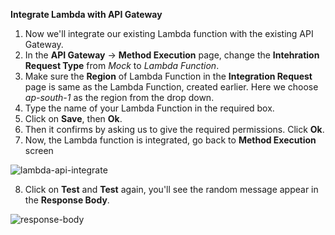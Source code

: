 **Integrate Lambda with API Gateway**

1. Now we'll integrate our existing Lambda function with the existing API Gateway.
2. In the **API Gateway** -> **Method Execution** page, change the **Intehration Request Type** from _Mock_ to _Lambda Function_.
3. Make sure the **Region** of Lambda Function in the **Integration Request** page is same as the Lambda Function, created earlier. Here we choose _ap-south-1_ as the region from the drop down.
4. Type the name of your Lambda Function in the required box.
5. Click on **Save**, then **Ok**.
6. Then it confirms by asking us to give the required permissions. Click **Ok**.
7. Now, the Lambda function is integrated, go back to **Method Execution** screen

![lambda-api-integrate](https://user-images.githubusercontent.com/26769575/97832286-682a4580-1cf8-11eb-963b-9302c857dd22.JPG)

8. Click on **Test** and **Test** again, you'll see the random message appear in the **Response Body**.

![response-body](https://user-images.githubusercontent.com/26769575/97832808-c3a90300-1cf9-11eb-9299-aebc779b40be.JPG)
